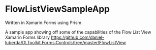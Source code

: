 # FlowListViewSampleApp

Written in Xamarin.Forms using Prism.

A sample app showing off some of the capabilities of the Flow List View Xamarin Forms library https://github.com/daniel-luberda/DLToolkit.Forms.Controls/tree/master/FlowListView
